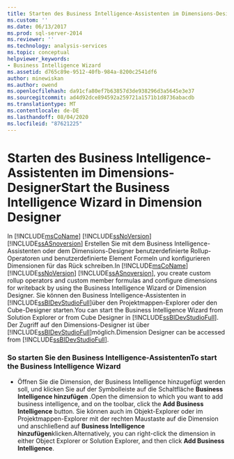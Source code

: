 ```yaml
---
title: Starten des Business Intelligence-Assistenten im Dimensions-Designer | Microsoft-Dokumentation
ms.custom: ''
ms.date: 06/13/2017
ms.prod: sql-server-2014
ms.reviewer: ''
ms.technology: analysis-services
ms.topic: conceptual
helpviewer_keywords:
- Business Intelligence Wizard
ms.assetid: d765c89e-9512-40fb-984a-8200c2541df6
author: minewiskan
ms.author: owend
ms.openlocfilehash: da91cfa80ef7b63857d3de938296d3a5645e3e37
ms.sourcegitcommit: ad4d92dce894592a259721a1571b1d8736abacdb
ms.translationtype: MT
ms.contentlocale: de-DE
ms.lasthandoff: 08/04/2020
ms.locfileid: "87621225"
---
```

# <a name="start-the-business-intelligence-wizard-in-dimension-designer"></a><span data-ttu-id="81d26-102">Starten des Business Intelligence-Assistenten im Dimensions-Designer</span><span class="sxs-lookup"><span data-stu-id="81d26-102">Start the Business Intelligence Wizard in Dimension Designer</span></span>
  <span data-ttu-id="81d26-103">In [!INCLUDE[msCoName](../../includes/msconame-md.md)] [!INCLUDE[ssNoVersion](../../includes/ssnoversion-md.md)] [!INCLUDE[ssASnoversion](../../includes/ssasnoversion-md.md)] Erstellen Sie mit dem Business Intelligence-Assistenten oder dem Dimensions-Designer benutzerdefinierte Rollup-Operatoren und benutzerdefinierte Element Formeln und konfigurieren Dimensionen für das Rück schreiben.</span><span class="sxs-lookup"><span data-stu-id="81d26-103">In [!INCLUDE[msCoName](../../includes/msconame-md.md)] [!INCLUDE[ssNoVersion](../../includes/ssnoversion-md.md)] [!INCLUDE[ssASnoversion](../../includes/ssasnoversion-md.md)], you create custom rollup operators and custom member formulas and configure dimensions for writeback by using the Business Intelligence Wizard or Dimension Designer.</span></span> <span data-ttu-id="81d26-104">Sie können den Business Intelligence-Assistenten in [!INCLUDE[ssBIDevStudioFull](../../includes/ssbidevstudiofull-md.md)]über den Projektmappen-Explorer oder den Cube-Designer starten.</span><span class="sxs-lookup"><span data-stu-id="81d26-104">You can start the Business Intelligence Wizard from Solution Explorer or from Cube Designer in [!INCLUDE[ssBIDevStudioFull](../../includes/ssbidevstudiofull-md.md)].</span></span> <span data-ttu-id="81d26-105">Der Zugriff auf den Dimensions-Designer ist über [!INCLUDE[ssBIDevStudioFull](../../includes/ssbidevstudiofull-md.md)]möglich.</span><span class="sxs-lookup"><span data-stu-id="81d26-105">Dimension Designer can be accessed from [!INCLUDE[ssBIDevStudioFull](../../includes/ssbidevstudiofull-md.md)].</span></span>  
  
### <a name="to-start-the-business-intelligence-wizard"></a><span data-ttu-id="81d26-106">So starten Sie den Business Intelligence-Assistenten</span><span class="sxs-lookup"><span data-stu-id="81d26-106">To start the Business Intelligence Wizard</span></span>  
  
-   <span data-ttu-id="81d26-107">Öffnen Sie die Dimension, der Business Intelligence hinzugefügt werden soll, und klicken Sie auf der Symbolleiste auf die Schaltfläche **Business Intelligence hinzufügen** .</span><span class="sxs-lookup"><span data-stu-id="81d26-107">Open the dimension to which you want to add business intelligence, and on the toolbar, click the **Add Business Intelligence** button.</span></span> <span data-ttu-id="81d26-108">Sie können auch im Objekt-Explorer oder im Projektmappen-Explorer mit der rechten Maustaste auf die Dimension und anschließend auf **Business Intelligence hinzufügen**klicken.</span><span class="sxs-lookup"><span data-stu-id="81d26-108">Alternatively, you can right-click the dimension in either Object Explorer or Solution Explorer, and then click **Add Business Intelligence**.</span></span>  
  
  
